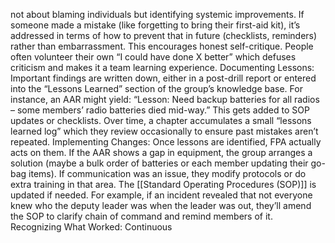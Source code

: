 not about blaming individuals but identifying systemic improvements. If someone made a mistake (like forgetting to bring their first-aid kit), it’s addressed in terms of how to prevent that in future (checklists, reminders) rather than embarrassment. This encourages honest self-critique. People often volunteer their own “I could have done X better” which defuses criticism and makes it a team learning experience. Documenting Lessons: Important findings are written down, either in a post-drill report or entered into the “Lessons Learned” section of the group’s knowledge base. For instance, an AAR might yield: “Lesson: Need backup batteries for all radios – some members’ radio batteries died mid-way.” This gets added to SOP updates or checklists. Over time, a chapter accumulates a small “lessons learned log” which they review occasionally to ensure past mistakes aren’t repeated. Implementing Changes: Once lessons are identified, FPA actually acts on them. If the AAR shows a gap in equipment, the group arranges a solution (maybe a bulk order of batteries or each member updating their go-bag items). If communication was an issue, they modify protocols or do extra training in that area. The [[Standard Operating Procedures (SOP)]] is updated if needed. For example, if an incident revealed that not everyone knew who the deputy leader was when the leader was out, they’ll amend the SOP to clarify chain of command and remind members of it. Recognizing What Worked: Continuous